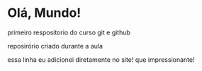# Olá, Mundo!
 primeiro respositorio do curso git e github

reposirório criado durante a aula

essa linha eu adicionei diretamente no site!  que impressionante!
